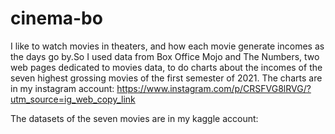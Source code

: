 # cinema-bo
I like to watch movies in theaters, and how each movie generate incomes as the days go by.So I used data from Box Office Mojo and The Numbers, two web pages dedicated to movies data, to do charts about the incomes of the seven highest grossing movies of the first semester of 2021.
The charts are in my instagram account: https://www.instagram.com/p/CRSFVG8lRVG/?utm_source=ig_web_copy_link

The datasets of the seven movies are in my kaggle account: 
